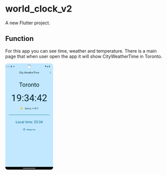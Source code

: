 # world_clock_v2

A new Flutter project.

## Function

For this app you can see time, weather and temperature.
There is a main page that when user open the app it will show CityWeatherTime in Toronto.

<img src="Screenshot_1.png" alt="main" width="30%" height="30%"/>
